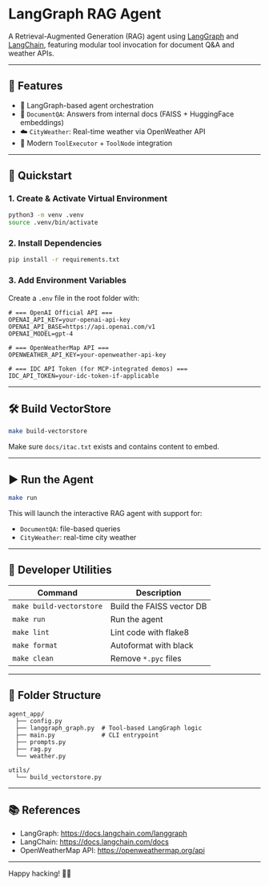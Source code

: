 # LangGraph RAG Agent

A Retrieval-Augmented Generation (RAG) agent using [LangGraph](https://docs.langchain.com/langgraph/) and [LangChain](https://docs.langchain.com/docs), featuring modular tool invocation for document Q&A and weather APIs.

---

## 🚩 Features

- 🧩 LangGraph-based agent orchestration
- 📄 `DocumentQA`: Answers from internal docs (FAISS + HuggingFace embeddings)
- ☁️ `CityWeather`: Real-time weather via OpenWeather API
- 🔧 Modern `ToolExecutor` + `ToolNode` integration

---

## 🚀 Quickstart

### 1. Create & Activate Virtual Environment

```bash
python3 -m venv .venv
source .venv/bin/activate
```

### 2. Install Dependencies

```bash
pip install -r requirements.txt
```

### 3. Add Environment Variables

Create a `.env` file in the root folder with:

```env
# === OpenAI Official API ===
OPENAI_API_KEY=your-openai-api-key
OPENAI_API_BASE=https://api.openai.com/v1
OPENAI_MODEL=gpt-4

# === OpenWeatherMap API ===
OPENWEATHER_API_KEY=your-openweather-api-key

# === IDC API Token (for MCP-integrated demos) ===
IDC_API_TOKEN=your-idc-token-if-applicable

```

---

## 🛠 Build VectorStore

```bash
make build-vectorstore
```

Make sure `docs/itac.txt` exists and contains content to embed.

---

## ▶️ Run the Agent

```bash
make run
```

This will launch the interactive RAG agent with support for:
- `DocumentQA`: file-based queries
- `CityWeather`: real-time city weather

---

## 🧹 Developer Utilities

| Command         | Description                  |
|----------------|------------------------------|
| `make build-vectorstore` | Build the FAISS vector DB |
| `make run`              | Run the agent             |
| `make lint`             | Lint code with flake8     |
| `make format`           | Autoformat with black     |
| `make clean`            | Remove `*.pyc` files      |

---

## 📁 Folder Structure

```
agent_app/
  ├── config.py
  ├── langgraph_graph.py  # Tool-based LangGraph logic
  ├── main.py             # CLI entrypoint
  ├── prompts.py
  ├── rag.py
  └── weather.py

utils/
  └── build_vectorstore.py
```

---

## 📚 References

- LangGraph: https://docs.langchain.com/langgraph
- LangChain: https://docs.langchain.com/docs
- OpenWeatherMap API: https://openweathermap.org/api

---

Happy hacking! 🔧🧠
